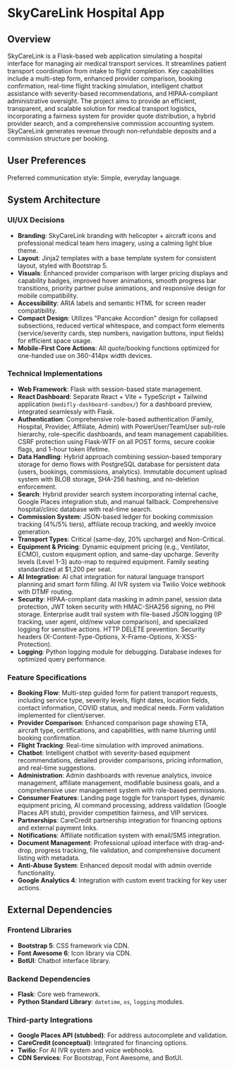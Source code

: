 # SkyCareLink Hospital App

## Overview
SkyCareLink is a Flask-based web application simulating a hospital interface for managing air medical transport services. It streamlines patient transport coordination from intake to flight completion. Key capabilities include a multi-step form, enhanced provider comparison, booking confirmation, real-time flight tracking simulation, intelligent chatbot assistance with severity-based recommendations, and HIPAA-compliant administrative oversight. The project aims to provide an efficient, transparent, and scalable solution for medical transport logistics, incorporating a fairness system for provider quote distribution, a hybrid provider search, and a comprehensive commission accounting system. SkyCareLink generates revenue through non-refundable deposits and a commission structure per booking.

## User Preferences
Preferred communication style: Simple, everyday language.

## System Architecture

### UI/UX Decisions
- **Branding**: SkyCareLink branding with helicopter + aircraft icons and professional medical team hero imagery, using a calming light blue theme.
- **Layout**: Jinja2 templates with a base template system for consistent layout, styled with Bootstrap 5.
- **Visuals**: Enhanced provider comparison with larger pricing displays and capability badges, improved hover animations, smooth progress bar transitions, priority partner pulse animations, and responsive design for mobile compatibility.
- **Accessibility**: ARIA labels and semantic HTML for screen reader compatibility.
- **Compact Design**: Utilizes "Pancake Accordion" design for collapsed subsections, reduced vertical whitespace, and compact form elements (service/severity cards, step numbers, navigation buttons, input fields) for efficient space usage.
- **Mobile-First Core Actions**: All quote/booking functions optimized for one-handed use on 360-414px width devices.

### Technical Implementations
- **Web Framework**: Flask with session-based state management.
- **React Dashboard**: Separate React + Vite + TypeScript + Tailwind application (`medifly-dashboard-sandbox/`) for a dashboard preview, integrated seamlessly with Flask.
- **Authentication**: Comprehensive role-based authentication (Family, Hospital, Provider, Affiliate, Admin) with PowerUser/TeamUser sub-role hierarchy, role-specific dashboards, and team management capabilities. CSRF protection using Flask-WTF on all POST forms, secure cookie flags, and 1-hour token lifetime.
- **Data Handling**: Hybrid approach combining session-based temporary storage for demo flows with PostgreSQL database for persistent data (users, bookings, commissions, analytics). Immutable document upload system with BLOB storage, SHA-256 hashing, and no-deletion enforcement.
- **Search**: Hybrid provider search system incorporating internal cache, Google Places integration stub, and manual fallback. Comprehensive hospital/clinic database with real-time search.
- **Commission System**: JSON-based ledger for booking commission tracking (4%/5% tiers), affiliate recoup tracking, and weekly invoice generation.
- **Transport Types**: Critical (same-day, 20% upcharge) and Non-Critical.
- **Equipment & Pricing**: Dynamic equipment pricing (e.g., Ventilator, ECMO), custom equipment option, and same-day upcharge. Severity levels (Level 1-3) auto-map to required equipment. Family seating standardized at $1,200 per seat.
- **AI Integration**: AI chat integration for natural language transport planning and smart form filling. AI IVR system via Twilio Voice webhook with DTMF routing.
- **Security**: HIPAA-compliant data masking in admin panel, session data protection, JWT token security with HMAC-SHA256 signing, no PHI storage. Enterprise audit trail system with file-based JSON logging (IP tracking, user agent, old/new value comparison), and specialized logging for sensitive actions. HTTP DELETE prevention. Security headers (X-Content-Type-Options, X-Frame-Options, X-XSS-Protection).
- **Logging**: Python logging module for debugging. Database indexes for optimized query performance.

### Feature Specifications
- **Booking Flow**: Multi-step guided form for patient transport requests, including service type, severity levels, flight dates, location fields, contact information, COVID status, and medical needs. Form validation implemented for client/server.
- **Provider Comparison**: Enhanced comparison page showing ETA, aircraft type, certifications, and capabilities, with name blurring until booking confirmation.
- **Flight Tracking**: Real-time simulation with improved animations.
- **Chatbot**: Intelligent chatbot with severity-based equipment recommendations, detailed provider comparisons, pricing information, and real-time suggestions.
- **Administration**: Admin dashboards with revenue analytics, invoice management, affiliate management, modifiable business goals, and a comprehensive user management system with role-based permissions.
- **Consumer Features**: Landing page toggle for transport types, dynamic equipment pricing, AI command processing, address validation (Google Places API stub), provider competition fairness, and VIP services.
- **Partnerships**: CareCredit partnership integration for financing options and external payment links.
- **Notifications**: Affiliate notification system with email/SMS integration.
- **Document Management**: Professional upload interface with drag-and-drop, progress tracking, file validation, and comprehensive document listing with metadata.
- **Anti-Abuse System**: Enhanced deposit modal with admin override functionality.
- **Google Analytics 4**: Integration with custom event tracking for key user actions.

## External Dependencies

### Frontend Libraries
- **Bootstrap 5**: CSS framework via CDN.
- **Font Awesome 6**: Icon library via CDN.
- **BotUI**: Chatbot interface library.

### Backend Dependencies
- **Flask**: Core web framework.
- **Python Standard Library**: `datetime`, `os`, `logging` modules.

### Third-party Integrations
- **Google Places API (stubbed)**: For address autocomplete and validation.
- **CareCredit (conceptual)**: Integrated for financing options.
- **Twilio**: For AI IVR system and voice webhooks.
- **CDN Services**: For Bootstrap, Font Awesome, and BotUI.